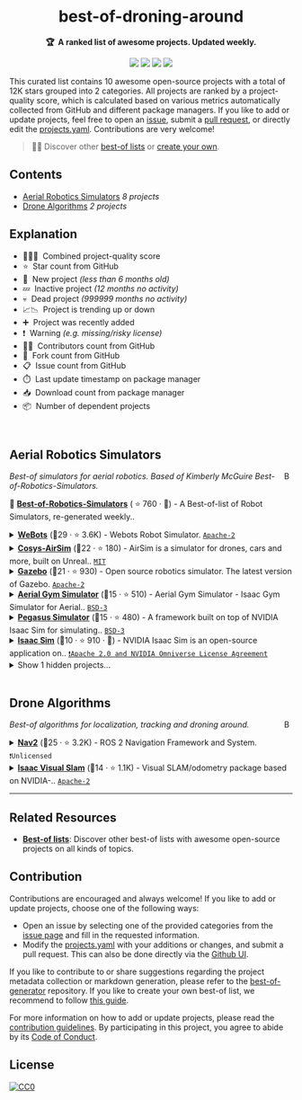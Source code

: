 <!-- markdownlint-disable -->
<h1 align="center">
    best-of-droning-around
    <br>
</h1>

<p align="center">
    <strong>🏆&nbsp; A ranked list of awesome projects. Updated weekly.</strong>
</p>

<p align="center">
    <a href="https://best-of.org" title="Best-of Badge"><img src="http://bit.ly/3o3EHNN"></a>
    <a href="#Contents" title="Project Count"><img src="https://img.shields.io/badge/projects-10-blue.svg?color=5ac4bf"></a>
    <a href="#Contribution" title="Contributions are welcome"><img src="https://img.shields.io/badge/contributions-welcome-green.svg"></a>
    <a href="https://github.com/SimShi-World/best-of-droning-around/releases" title="Best-of Updates"><img src="https://img.shields.io/github/release-date/SimShi-World/best-of-droning-around?color=green&label=updated"></a>
</p>

This curated list contains 10 awesome open-source projects with a total of 12K stars grouped into 2 categories. All projects are ranked by a project-quality score, which is calculated based on various metrics automatically collected from GitHub and different package managers. If you like to add or update projects, feel free to open an [issue](https://github.com/SimShi-World/best-of-droning-around/issues/new/choose), submit a [pull request](https://github.com/SimShi-World/best-of-droning-around/pulls), or directly edit the [projects.yaml](https://github.com/SimShi-World/best-of-droning-around/edit/main/projects.yaml). Contributions are very welcome!

> 🧙‍♂️  Discover other [best-of lists](https://best-of.org) or [create your own](https://github.com/best-of-lists/best-of/blob/main/create-best-of-list.md).

## Contents

- [Aerial Robotics Simulators](#aerial-robotics-simulators) _8 projects_
- [Drone Algorithms](#drone-algorithms) _2 projects_

## Explanation
- 🥇🥈🥉&nbsp; Combined project-quality score
- ⭐️&nbsp; Star count from GitHub
- 🐣&nbsp; New project _(less than 6 months old)_
- 💤&nbsp; Inactive project _(12 months no activity)_
- 💀&nbsp; Dead project _(999999 months no activity)_
- 📈📉&nbsp; Project is trending up or down
- ➕&nbsp; Project was recently added
- ❗️&nbsp; Warning _(e.g. missing/risky license)_
- 👨‍💻&nbsp; Contributors count from GitHub
- 🔀&nbsp; Fork count from GitHub
- 📋&nbsp; Issue count from GitHub
- ⏱️&nbsp; Last update timestamp on package manager
- 📥&nbsp; Download count from package manager
- 📦&nbsp; Number of dependent projects

<br>

## Aerial Robotics Simulators

<a href="#contents"><img align="right" width="15" height="15" src="https://git.io/JtehR" alt="Back to top"></a>

_Best-of simulators for aerial robotics. Based of Kimberly McGuire Best-of-Robotics-Simulators._

🔗&nbsp;<b><a href="https://github.com/knmcguire/best-of-robot-simulators">Best-of-Robotics-Simulators</a></b> ( ⭐ 760 · 🐣)  - A Best-of-list of Robot Simulators, re-generated weekly..

<details><summary><b><a href="https://www.cyberbotics.com/">WeBots</a></b> (🥇29 ·  ⭐ 3.6K) - Webots Robot Simulator. <code><a href="http://bit.ly/3nYMfla">Apache-2</a></code></summary>

- [GitHub](https://github.com/cyberbotics/webots) (👨‍💻 140 · 🔀 1.8K · 📥 1.7M · 📋 1.9K - 11% open · ⏱️ 24.06.2025):

	```
	git clone https://github.com/cyberbotics/webots
	```
</details>
<details><summary><b><a href="https://cosys-lab.github.io/Cosys-AirSim/">Cosys-AirSim</a></b> (🥈22 ·  ⭐ 180) - AirSim is a simulator for drones, cars and more, built on Unreal.. <code><a href="http://bit.ly/34MBwT8">MIT</a></code></summary>

- [GitHub](https://github.com/Cosys-Lab/Cosys-AirSim) (👨‍💻 260 · 🔀 55 · 📥 3.5K · 📋 66 - 48% open · ⏱️ 16.04.2025):

	```
	git clone https://github.com/Cosys-Lab/Cosys-AirSim
	```
</details>
<details><summary><b><a href="https://github.com/gazebosim/gz-sim">Gazebo</a></b> (🥈21 ·  ⭐ 930) - Open source robotics simulator. The latest version of Gazebo. <code><a href="http://bit.ly/3nYMfla">Apache-2</a></code></summary>

- [GitHub](https://github.com/gazebosim/gz-sim) (👨‍💻 150 · 🔀 300 · 📋 970 - 42% open · ⏱️ 18.06.2025):

	```
	git clone https://github.com/gazebosim/gz-sim
	```
</details>
<details><summary><b><a href="https://ntnu-arl.github.io/aerial_gym_simulator/">Aerial Gym Simulator</a></b> (🥉15 ·  ⭐ 510) - Aerial Gym Simulator - Isaac Gym Simulator for Aerial.. <code><a href="http://bit.ly/3aKzpTv">BSD-3</a></code></summary>

- [GitHub](https://github.com/ntnu-arl/aerial_gym_simulator) (👨‍💻 4 · 🔀 80 · 📋 33 - 15% open · ⏱️ 04.06.2025):

	```
	git clone https://github.com/ntnu-arl/aerial_gym_simulator
	```
</details>
<details><summary><b><a href="https://pegasussimulator.github.io/PegasusSimulator/">Pegasus Simulator</a></b> (🥉15 ·  ⭐ 480) - A framework built on top of NVIDIA Isaac Sim for simulating.. <code><a href="http://bit.ly/3aKzpTv">BSD-3</a></code></summary>

- [GitHub](https://github.com/PegasusSimulator/PegasusSimulator) (👨‍💻 4 · 🔀 81 · 📋 44 - 31% open · ⏱️ 03.06.2025):

	```
	git clone https://github.com/PegasusSimulator/PegasusSimulator
	```
</details>
<details><summary><b><a href="https://developer.nvidia.com/isaac/sim">Isaac Sim</a></b> (🥉10 ·  ⭐ 910 · 🐣) - NVIDIA Isaac Sim is an open-source application on.. <code><a href="https://tldrlegal.com/search?q=Apache%202.0%20and%20NVIDIA%20Omniverse%20License%20Agreement">❗️Apache 2.0 and NVIDIA Omniverse License Agreement</a></code></summary>

- [GitHub](https://github.com/isaac-sim/IsaacSim) (👨‍💻 5 · 🔀 96 · 📋 28 - 67% open · ⏱️ 18.06.2025):

	```
	git clone https://github.com/isaac-sim/IsaacSim
	```
</details>
<details><summary>Show 1 hidden projects...</summary>

- <b><a href="https://github.com/shupx/swarm_sync_sim">Swarm Sync Sim</a></b> (🥉7 ·  ⭐ 8) - swarm_sync_sim (also known as sss) is an ultra-lightweight, ROS-.. <code><a href="http://bit.ly/3aKzpTv">BSD-3</a></code>
</details>
<br>

## Drone Algorithms

<a href="#contents"><img align="right" width="15" height="15" src="https://git.io/JtehR" alt="Back to top"></a>

_Best-of algorithms for localization, tracking and droning around._

<details><summary><b><a href="https://github.com/ros-navigation/navigation2">Nav2</a></b> (🥇25 ·  ⭐ 3.2K) - ROS 2 Navigation Framework and System. <code>❗Unlicensed</code></summary>

- [GitHub](https://github.com/ros-navigation/navigation2) (👨‍💻 310 · 🔀 1.5K · 📋 2.3K - 3% open · ⏱️ 25.06.2025):

	```
	git clone https://github.com/ros-navigation/navigation2
	```
</details>
<details><summary><b><a href="https://github.com/NVIDIA-ISAAC-ROS/isaac_ros_visual_slam">Isaac Visual Slam</a></b> (🥉14 ·  ⭐ 1.1K) - Visual SLAM/odometry package based on NVIDIA-.. <code><a href="http://bit.ly/3nYMfla">Apache-2</a></code></summary>

- [GitHub](https://github.com/NVIDIA-ISAAC-ROS/isaac_ros_visual_slam) (👨‍💻 4 · 🔀 160 · 📋 160 - 35% open · ⏱️ 03.04.2025):

	```
	git clone https://github.com/NVIDIA-ISAAC-ROS/isaac_ros_visual_slam
	```
</details>

---

## Related Resources

- [**Best-of lists**](https://best-of.org): Discover other best-of lists with awesome open-source projects on all kinds of topics.

## Contribution

Contributions are encouraged and always welcome! If you like to add or update projects, choose one of the following ways:

- Open an issue by selecting one of the provided categories from the [issue page](https://github.com/SimShi-World/best-of-droning-around/issues/new/choose) and fill in the requested information.
- Modify the [projects.yaml](https://github.com/SimShi-World/best-of-droning-around/blob/main/projects.yaml) with your additions or changes, and submit a pull request. This can also be done directly via the [Github UI](https://github.com/SimShi-World/best-of-droning-around/edit/main/projects.yaml).

If you like to contribute to or share suggestions regarding the project metadata collection or markdown generation, please refer to the [best-of-generator](https://github.com/best-of-lists/best-of-generator) repository. If you like to create your own best-of list, we recommend to follow [this guide](https://github.com/best-of-lists/best-of/blob/main/create-best-of-list.md).

For more information on how to add or update projects, please read the [contribution guidelines](https://github.com/SimShi-World/best-of-droning-around/blob/main/CONTRIBUTING.md). By participating in this project, you agree to abide by its [Code of Conduct](https://github.com/SimShi-World/best-of-droning-around/blob/main/.github/CODE_OF_CONDUCT.md).

## License

[![CC0](https://mirrors.creativecommons.org/presskit/buttons/88x31/svg/by-sa.svg)](https://creativecommons.org/licenses/by-sa/4.0/)
